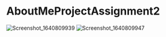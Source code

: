 # AboutMeProjectAssignment2
![Screenshot_1640809939](https://user-images.githubusercontent.com/80212869/147701191-6e6fc409-31df-4991-8007-94a3be03ce95.png)
![Screenshot_1640809947](https://user-images.githubusercontent.com/80212869/147701195-c5873ee4-d570-4b3c-9ac8-9a80b937bc82.png)
